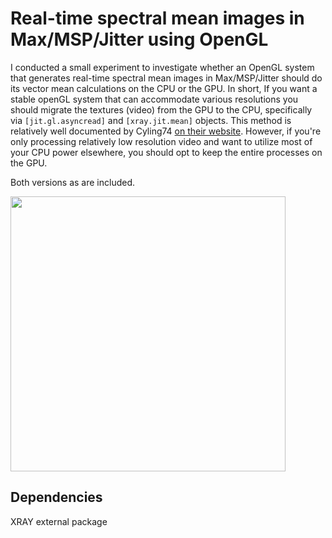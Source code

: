 # Real-time spectral mean images in Max/MSP/Jitter using OpenGL

I conducted a small experiment to investigate whether an OpenGL system that generates real-time spectral mean images in Max/MSP/Jitter should do its vector mean calculations on the CPU or the GPU. In short, If you want a stable openGL system that can accommodate various resolutions you should migrate the textures (video) from the GPU to the CPU, specifically via `[jit.gl.asyncread]` and `[xray.jit.mean]` objects. This method is relatively well documented by Cyling74 [on their website](https://cycling74.com/tutorials/best-practices-in-jitter-part-1). However, if you're only processing relatively low resolution video and want to utilize most of your CPU power elsewhere, you should opt to keep the entire processes on the GPU.

Both versions as are included.

<p align="left">
 <img src="figure.gif" width=440>
</p>

## Dependencies

XRAY external package
